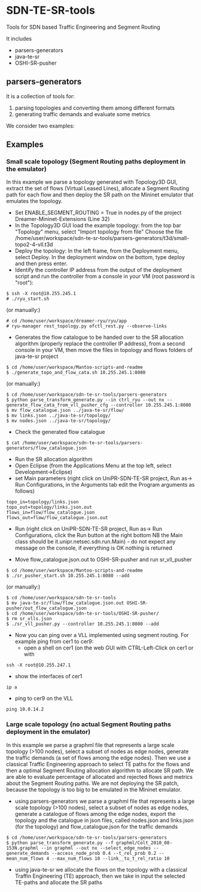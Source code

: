 # SDN-TE-SR-tools
Tools for SDN based Traffic Engineering and Segment Routing

It includes
* parsers-generators
* java-te-sr
* OSHI-SR-pusher
 
## parsers-generators
It is a collection of tools for:

1. parsing topologies and converting them among different formats
2. generating traffic demands and evaluate some metrics 

We consider two examples:
## Examples

### Small scale topology (Segment Routing paths deployment in the emulator)

In this example we parse a topology generated with Topology3D GUI, extract the set of flows (Virtual Leased Lines), allocate a Segment Routing path for each flow and then deploy the SR path on the Mininet emulator that emulates the topology.

* Set ENABLE_SEGMENT_ROUTING = True in nodes.py of the project Dreamer-Mininet-Extensions (Line 32)
* In the Topology3D GUI load the example topology: from the top bar "Topology" menu, select "Import topology from file"
Choose the file /home/user/workspace/sdn-te-sr-tools/parsers-generators/t3d/small-topo2-4-vll.t3d
* Deploy the topology: In the left frame, from the Deployment menu, select Deploy.
In the deployment window on the bottom, type deploy and then press enter.
* Identify the controller IP address from the output of the deployment script and run the controller from a console in your VM (root password is "root"):
```
$ ssh -X root@10.255.245.1
# ./ryu_start.sh
```
(or manually:)
```
# cd /home/user/workspace/dreamer-ryu/ryu/app
# ryu-manager rest_topology.py ofctl_rest.py --observe-links
```
* Generates the flow catalogue to be handed over to the SR allocation algorithm (properly replace the controller IP address), from a second console in your VM, then move the files in topology and flows folders of java-te-sr project
```
$ cd /home/user/workspace/Mantoo-scripts-and-readme
$ ./generate_topo_and_flow_cata.sh 10.255.245.1:8080
```
(or manually:)
```
$ cd /home/user/workspace/sdn-te-sr-tools/parsers-generators
$ python parse_transform_generate.py --in ctrl_ryu --out nx --generate_flow_cata_from_vll_pusher_cfg --controller 10.255.245.1:8080 
$ mv flow_catalogue.json ../java-te-sr/flow/
$ mv links.json ../java-te-sr/topology/
$ mv nodes.json ../java-te-sr/topology/
```
* Check the generated flow catalogue
```
$ cat /home/user/workspace/sdn-te-sr-tools/parsers-generators/flow_catalogue.json
```
* Run the SR allocation algorithm
 * Open Eclipse (from the Applications Menu at the top left, select Development->Eclipse)
 * set Main parameters (right click on UniPR-SDN-TE-SR project, Run as-> Run Configurations, in the Arguments tab edit the Program arguments as follows) 
```
topo_in=topology/links.json
topo_out=topology/links.json.out
flows_in=flow/flow_catalogue.json
flows_out=flow/flow_catalogue.json.out
```
 * Run (right click on UniPR-SDN-TE-SR project, Run as-> Run Configurations, click the Run button at the right bottom NB the Main class should be it.unipr.netsec.sdn.run.Main) - do not expect any message on the console, if everything is OK nothing is returned

* Move flow_catalogue.json.out to OSHI-SR-pusher and run sr_vll_pusher
```
$ cd /home/user/workspace/Mantoo-scripts-and-readme
$ ./sr_pusher_start.sh 10.255.245.1:8080 --add
```
(or manually:)
```
$ cd /home/user/workspace/sdn-te-sr-tools
$ mv java-te-sr/flow/flow_catalogue.json.out OSHI-SR-pusher/out_flow_catalogue.json
$ cd /home/user/workspace/sdn-te-sr-tools/OSHI-SR-pusher/
$ rm sr_vlls.json
$ ./sr_vll_pusher.py --controller 10.255.245.1:8080 --add
```

* Now you can ping over a VLL implemented using segment routing. For example ping from cer1 to cer9:
  * open a shell on cer1 (on the web GUI with CTRL-Left-Click on cer1 or with
```
ssh -X root@10.255.247.1
```
 * show the interfaces of cer1
```
ip a
```
 * ping to cer9 on the VLL
```
ping 10.0.14.2
```


### Large scale topology (no actual Segment Routing paths deployment in the emulator)

In this example we parse a graphml file that represents a large scale topology (>100 nodes), select a subset of nodes as edge nodes, generate the traffic demands (a set of flows among the edge nodes). Then we use a classical Traffic Engineering approach to select TE paths for the flows and then a optimal Segment Routing allocation algorithm to allocate SR path. We are able to evaluate percentage of allocated and rejected flows and metrics about the Segment Routing paths. We are not deploying the SR patch, because the topology is too big to be emulated in the Mininet emulator.

* using parsers-generators we parse a graphml file that represents a large scale topology (>100 nodes), select a subset of nodes as edge nodes, generate a catalogue of flows among the edge nodes, export the topology and the catalogue in json files, called nodes.json and links.json (for the topology) and flow_catalogue.json for the traffic demands

```
$ cd /home/user/workspace/sdn-te-sr-tools/parsers-generators
$ python parse_transform_generate.py --f graphml/Colt_2010_08-153N.graphml --in graphml --out nx --select_edge_nodes --generate_demands --access_node_prob 0.4 --t_rel_prob 0.2 --mean_num_flows 4 --max_num_flows 10 --link__to_t_rel_ratio 10  
```

* using java-te-sr we allocate the flows on the topology with a classical Traffin Engineering (TE) approach, then we take in input the selected TE-paths and allocate the SR paths
